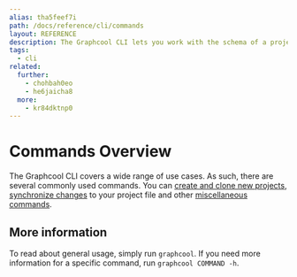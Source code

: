 ```yaml
---
alias: tha5feef7i
path: /docs/reference/cli/commands
layout: REFERENCE
description: The Graphcool CLI lets you work with the schema of a project. You can easily create a new project or update the schema of an existing one.
tags:
  - cli
related:
  further:
    - chohbah0eo
    - he6jaicha8
  more:
    - kr84dktnp0
---
```


# Commands Overview

The Graphcool CLI covers a wide range of use cases. As such, there are several commonly used commands. You can [create and clone new projects](!alias-aetoh3vad6), [synchronize changes](!alias-gechieb9ae) to your project file and other [miscellaneous commands](!alias-air0eiph9p).

## More information

To read about general usage, simply run `graphcool`. If you need more information for a specific command, run `graphcool COMMAND -h`.
